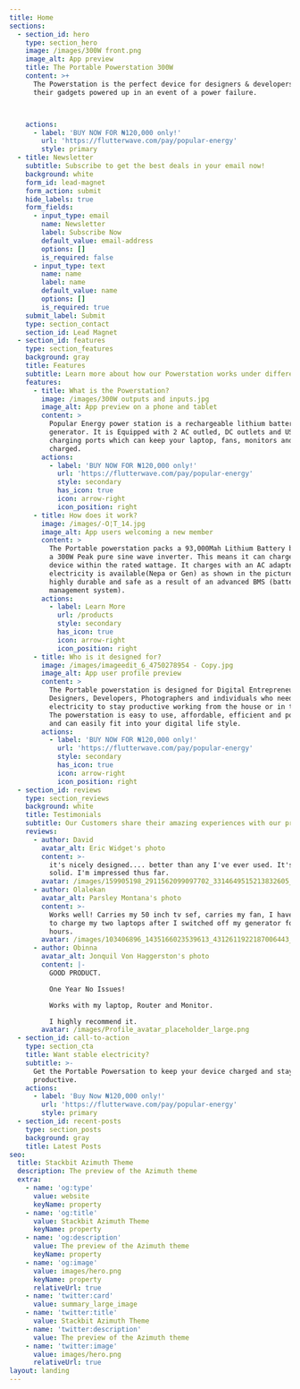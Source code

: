 ```yaml
---
title: Home
sections:
  - section_id: hero
    type: section_hero
    image: /images/300W front.png
    image_alt: App preview
    title: The Portable Powerstation 300W
    content: >+
      The Powerstation is the perfect device for designers & developers to keep
      their gadgets powered up in an event of a power failure.



    actions:
      - label: 'BUY NOW FOR ₦120,000 only!'
        url: 'https://flutterwave.com/pay/popular-energy'
        style: primary
  - title: Newsletter
    subtitle: Subscribe to get the best deals in your email now!
    background: white
    form_id: lead-magnet
    form_action: submit
    hide_labels: true
    form_fields:
      - input_type: email
        name: Newsletter
        label: Subscribe Now
        default_value: email-address
        options: []
        is_required: false
      - input_type: text
        name: name
        label: name
        default_value: name
        options: []
        is_required: true
    submit_label: Submit
    type: section_contact
    section_id: Lead Magnet
  - section_id: features
    type: section_features
    background: gray
    title: Features
    subtitle: Learn more about how our Powerstation works under different applications.
    features:
      - title: What is the Powerstation?
        image: /images/300W outputs and inputs.jpg
        image_alt: App preview on a phone and tablet
        content: >
          Popular Energy power station is a rechargeable lithium battery-powered
          generator. It is Equipped with 2 AC outled, DC outlets and USB
          charging ports which can keep your laptop, fans, monitors and gadgets
          charged.
        actions:
          - label: 'BUY NOW FOR ₦120,000 only!'
            url: 'https://flutterwave.com/pay/popular-energy'
            style: secondary
            has_icon: true
            icon: arrow-right
            icon_position: right
      - title: How does it work?
        image: /images/-O¦T_14.jpg
        image_alt: App users welcoming a new member
        content: >
          The Portable powerstation packs a 93,000Mah Lithium Battery backed by
          a 300W Peak pure sine wave inverter. This means it can charge any
          device within the rated wattage. It charges with an AC adapter when
          electricity is available(Nepa or Gen) as shown in the picture. It is
          highly durable and safe as a result of an advanced BMS (battery
          management system).
        actions:
          - label: Learn More
            url: /products
            style: secondary
            has_icon: true
            icon: arrow-right
            icon_position: right
      - title: Who is it designed for?
        image: /images/imageedit_6_4750278954 - Copy.jpg
        image_alt: App user profile preview
        content: >
          The Portable powerstation is designed for Digital Entrepreneurs,
          Designers, Developers, Photographers and individuals who need stable
          electricity to stay productive working from the house or in the field.
          The powerstation is easy to use, affordable, efficient and portable
          and can easily fit into your digital life style. 
        actions:
          - label: 'BUY NOW FOR ₦120,000 only!'
            url: 'https://flutterwave.com/pay/popular-energy'
            style: secondary
            has_icon: true
            icon: arrow-right
            icon_position: right
  - section_id: reviews
    type: section_reviews
    background: white
    title: Testimonials
    subtitle: Our Customers share their amazing experiences with our product!
    reviews:
      - author: David
        avatar_alt: Eric Widget's photo
        content: >-
          it's nicely designed.... better than any I've ever used. It's very
          solid. I'm impressed thus far.
        avatar: /images/159905198_2911562099097702_3314649515213832605_n.jpg
      - author: Olalekan
        avatar_alt: Parsley Montana's photo
        content: >-
          Works well! Carries my 50 inch tv sef, carries my fan, I have used it
          to charge my two laptops after I switched off my generator for several
          hours.
        avatar: /images/103406896_1435166023539613_4312611922187006443_n.jpg
      - author: Obinna
        avatar_alt: Jonquil Von Haggerston's photo
        content: |-
          GOOD PRODUCT.

          One Year No Issues!

          Works with my laptop, Router and Monitor.

          I highly recommend it.
        avatar: /images/Profile_avatar_placeholder_large.png
  - section_id: call-to-action
    type: section_cta
    title: Want stable electricity?
    subtitle: >-
      Get the Portable Powersation to keep your device charged and stay
      productive.
    actions:
      - label: 'Buy Now ₦120,000 only!'
        url: 'https://flutterwave.com/pay/popular-energy'
        style: primary
  - section_id: recent-posts
    type: section_posts
    background: gray
    title: Latest Posts
seo:
  title: Stackbit Azimuth Theme
  description: The preview of the Azimuth theme
  extra:
    - name: 'og:type'
      value: website
      keyName: property
    - name: 'og:title'
      value: Stackbit Azimuth Theme
      keyName: property
    - name: 'og:description'
      value: The preview of the Azimuth theme
      keyName: property
    - name: 'og:image'
      value: images/hero.png
      keyName: property
      relativeUrl: true
    - name: 'twitter:card'
      value: summary_large_image
    - name: 'twitter:title'
      value: Stackbit Azimuth Theme
    - name: 'twitter:description'
      value: The preview of the Azimuth theme
    - name: 'twitter:image'
      value: images/hero.png
      relativeUrl: true
layout: landing
---
```


